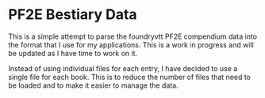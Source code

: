 # PF2E Bestiary Data

This is a simple attempt to parse the foundryvtt PF2E compendium data into the format that I use for my applications. This is a work in progress and will be updated as I have time to work on it.

Instead of using individual files for each entry, I have decided to use a single file for each book. This is to reduce the number of files that need to be loaded and to make it easier to manage the data.